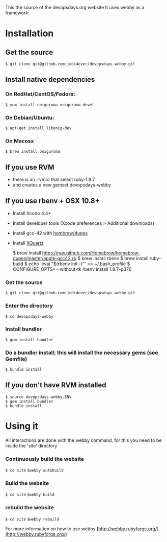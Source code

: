 This the source of the devopsdays.org website
It uses webby as a framework:

# Installation
## Get the source
`$ git clone git@github.com:jedi4ever/devopsdays-webby.git`

## Install native dependencies

### On RedHat/CentOS/Fedora:
`$ yum install oniguruma oniguruma-devel`

### On Debian/Ubuntu:
`$ apt-get install libonig-dev`

### On Macosx
`$ brew install oniguruma`

## If you use RVM

- there is an .rvmrc that select ruby-1.8.7
- and creates a new gemset devopsdays-webby

## If you use rbenv + OSX 10.8+

- Install Xcode 4.4+
- Install developer tools (Xcode preferences > Additional downloads)
- Install gcc-42 with [hombrew/dupes](https://github.com/Homebrew/homebrew-dupes/)
- Install [XQuartz](http://xquartz.macosforge.org/)


    $ brew install https://raw.github.com/Homebrew/homebrew-dupes/master/apple-gcc42.rb
    $ brew install rbenv
    $ brew install ruby-build
    $ echo 'eval "$(rbenv init -)"' >> ~/.bash_profile
    $ CONFIGURE_OPTS=--without-tk rbenv install 1.8.7-p370

### Get the source

`$ git clone git@github.com:jedi4ever/devopsdays-webby.git`

### Enter the directory

`$ cd devopsdays-webby`

### Install bundler

`$ gem install bundler`

### Do a bundler install; this will install the necessary gems (see Gemfile)

`$ bundle install`

## If you don't have RVM installed

    $ source devopsdays-webby.ENV
    $ gem install bundler
    $ bundle install

# Using it
All interactions are done with the webby command, for this you need to be inside the 'site' directory


### Continuously build the website

`$ cd site`
`$webby autobuild`

### Build the website

`$ cd site`
`$webby build`

### rebuild the website

`$ cd site`
`$webby rebuild`

For more information on how to use webby
[http://webby.rubyforge.org/](http://webby.rubyforge.org/)
